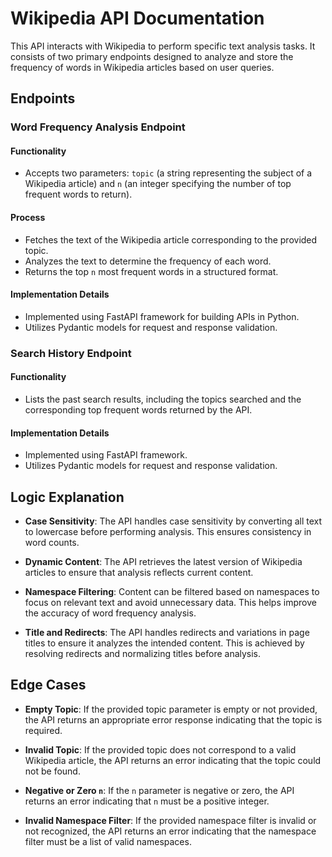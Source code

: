 # Wikipedia API Documentation

This API interacts with Wikipedia to perform specific text analysis tasks. It consists of two primary endpoints designed to analyze and store the frequency of words in Wikipedia articles based on user queries.

## Endpoints

### Word Frequency Analysis Endpoint

#### Functionality
- Accepts two parameters: `topic` (a string representing the subject of a Wikipedia article) and `n` (an integer specifying the number of top frequent words to return).
  
#### Process
- Fetches the text of the Wikipedia article corresponding to the provided topic.
- Analyzes the text to determine the frequency of each word.
- Returns the top `n` most frequent words in a structured format.

#### Implementation Details
- Implemented using FastAPI framework for building APIs in Python.
- Utilizes Pydantic models for request and response validation.

### Search History Endpoint

#### Functionality
- Lists the past search results, including the topics searched and the corresponding top frequent words returned by the API.

#### Implementation Details
- Implemented using FastAPI framework.
- Utilizes Pydantic models for request and response validation.

## Logic Explanation

- **Case Sensitivity**: The API handles case sensitivity by converting all text to lowercase before performing analysis. This ensures consistency in word counts.

- **Dynamic Content**: The API retrieves the latest version of Wikipedia articles to ensure that analysis reflects current content.

- **Namespace Filtering**: Content can be filtered based on namespaces to focus on relevant text and avoid unnecessary data. This helps improve the accuracy of word frequency analysis.

- **Title and Redirects**: The API handles redirects and variations in page titles to ensure it analyzes the intended content. This is achieved by resolving redirects and normalizing titles before analysis.

## Edge Cases

- **Empty Topic**: If the provided topic parameter is empty or not provided, the API returns an appropriate error response indicating that the topic is required.

- **Invalid Topic**: If the provided topic does not correspond to a valid Wikipedia article, the API returns an error indicating that the topic could not be found.

- **Negative or Zero `n`**: If the `n` parameter is negative or zero, the API returns an error indicating that `n` must be a positive integer.

- **Invalid Namespace Filter**: If the provided namespace filter is invalid or not recognized, the API returns an error indicating that the namespace filter must be a list of valid namespaces.
